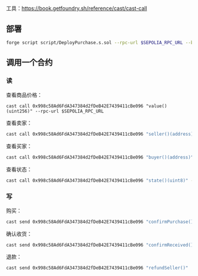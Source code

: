 ##

工具：https://book.getfoundry.sh/reference/cast/cast-call

## 部署

```bash
forge script script/DeployPurchase.s.sol --rpc-url $SEPOLIA_RPC_URL --broadcast --private-key $SELLER_PRIVATE_KEY
```

## 调用一个合约

### 读

查看商品价格：

```
cast call 0x998c58Ad6FdA347384d2fDeB42E7439411cBe096 "value()(uint256)" --rpc-url $SEPOLIA_RPC_URL
```

查看卖家：

```bash
cast call 0x998c58Ad6FdA347384d2fDeB42E7439411cBe096 "seller()(address)" --rpc-url $SEPOLIA_RPC_URL
```

查看买家：

```bash
cast call 0x998c58Ad6FdA347384d2fDeB42E7439411cBe096 "buyer()(address)" --rpc-url $SEPOLIA_RPC_URL
```

查看状态：

```bash
cast call 0x998c58Ad6FdA347384d2fDeB42E7439411cBe096 "state()(uint8)" --rpc-url $SEPOLIA_RPC_URL
```

### 写

购买：

```bash
cast send 0x998c58Ad6FdA347384d2fDeB42E7439411cBe096 "confirmPurchase()" --value 20wei --private-key $BUYER_PRIVATE_KEY --rpc-url $SEPOLIA_RPC_URL
```

确认收货：

```bash
cast send 0x998c58Ad6FdA347384d2fDeB42E7439411cBe096 "confirmReceived()"  --private-key $BUYER_PRIVATE_KEY --rpc-url $SEPOLIA_RPC_URL
```

退款：

```bash
cast send 0x998c58Ad6FdA347384d2fDeB42E7439411cBe096 "refundSeller()"  --private-key $SELLER_PRIVATE_KEY --rpc-url $SEPOLIA_RPC_URL
```
